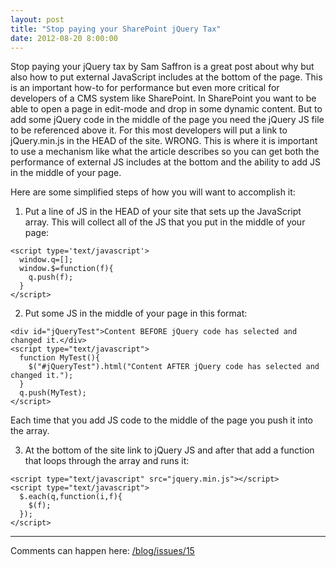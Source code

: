 ```yaml
---
layout: post
title: "Stop paying your SharePoint jQuery Tax"
date: 2012-08-20 8:00:00
---
```


Stop paying your jQuery tax by Sam Saffron is a great post about why but also how to put external JavaScript includes at the bottom of the page. This is an important how-to for performance but even more critical for developers of a CMS system like SharePoint. In SharePoint you want to be able to open a page in edit-mode and drop in some dynamic content. But to add some jQuery code in the middle of the page you need the jQuery JS file to be referenced above it. For this most developers will put a link to jQuery.min.js in the HEAD of the site. WRONG. This is where it is important to use a mechanism like what the article describes so you can get both the performance of external JS includes at the bottom and the ability to add JS in the middle of your page.

Here are some simplified steps of how you will want to accomplish it:

1. Put a line of JS in the HEAD of your site that sets up the JavaScript array. This will collect all of the JS that you put in the middle of your page:

```
<script type='text/javascript'>
  window.q=[];
  window.$=function(f){
    q.push(f);
  }
</script>
```

2. Put some JS in the middle of your page in this format:

```
<div id="jQueryTest">Content BEFORE jQuery code has selected and changed it.</div>
<script type="text/javascript">
  function MyTest(){
    $("#jQueryTest").html("Content AFTER jQuery code has selected and changed it.");
  }
  q.push(MyTest);
</script>
```

Each time that you add JS code to the middle of the page you push it into the array.

3. At the bottom of the site link to jQuery JS and after that add a function that loops through the array and runs it:

```
<script type="text/javascript" src="jquery.min.js"></script>
<script type="text/javascript">
  $.each(q,function(i,f){
    $(f);
  });
</script>
```

---

Comments can happen here: [/blog/issues/15](https://github.com/getsetbro/blog/issues/15)
